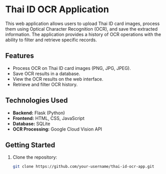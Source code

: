 # Thai ID OCR Application

This web application allows users to upload Thai ID card images, process them using Optical Character Recognition (OCR), and save the extracted information. The application provides a history of OCR operations with the ability to filter and retrieve specific records.

## Features

- Process OCR on Thai ID card images (PNG, JPG, JPEG).
- Save OCR results in a database.
- View the OCR results on the web interface.
- Retrieve and filter OCR history.

## Technologies Used

- **Backend:** Flask (Python)
- **Frontend:** HTML, CSS, JavaScript
- **Database:** SQLite
- **OCR Processing:** Google Cloud Vision API

## Getting Started

1. Clone the repository:

   ```bash
   git clone https://github.com/your-username/thai-id-ocr-app.git
